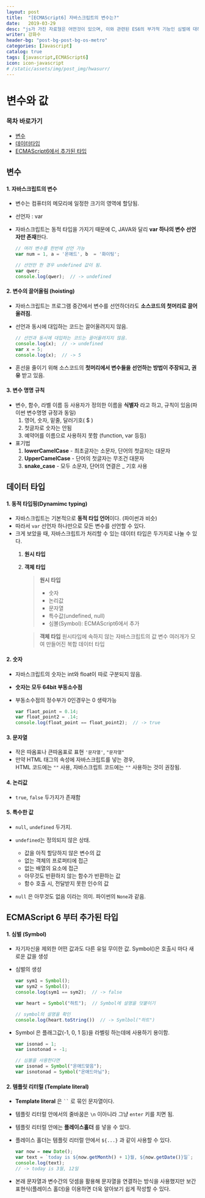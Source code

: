 ```yaml
---
layout: post
title:  "[ECMAScript6] 자바스크립트의 변수는?"
date:   2019-03-29
desc: "js가 가진 자료형은 어떤것이 있으며, 이와 관련된 ES6의 부가적 기능인 심벌에 대해서도 알아본다."
writer: 강화수
header-bg: "post-bg-post-bg-os-metro"
categories: [Javascript]
catalog: true
tags: [javascript,ECMAScript6]
icon: icon-javascript
# /static/assets/img/post_img/hwasurr/
---
```


변수와 값
===============

### 목차 바로가기

- [변수](#변수)  
- [데이터타입](#데이터-타입)  
- [ECMAScript6에서 추가된 타입](#ECMAScript-6-부터-추가된-타입)  

변수
---------------

#### 1. 자바스크립트의 변수

- 변수는 컴퓨터의 메모리에 일정한 크기의 영역에 할당됨.
- 선언자 : var
- 자바스크립트는 동적 타입을 가지기 때문에 C, JAVA와 달리 **var 하나의 변수 선언자만 존재**한다.

    ~~~js
    // 여러 변수를 한번에 선언 가능
    var num = 1, a = '온애드', b  = '화이팅';

    // 선언만 한 경우 undefined 값이 됨.
    var qwer;
    console.log(qwer);  // -> undefined
    ~~~

#### 2. 변수의 끌어올림 (hoisting)

- 자바스크립트는 프로그램 중간에서 변수를 선언하더라도 **소스코드의 첫머리로 끌어올려짐**.
- 선언과 동시에 대입하는 코드는 끌어올려지지 않음.

    ~~~js
    // 선언과 동시에 대입하는 코드는 끌어올려지지 않음.
    console.log(x);  // -> undefined
    var x = 5;
    console.log(x);  // -> 5
    ~~~

- 혼선을 줄이기 위해 소스코드의 **첫머리에서 변수들을 선언하는 방법이 주장되고, 권유** 받고 있음.

#### 3. 변수 명명 규칙

- 변수, 함수, 라벨 이름 등 사용자가 정의한 이름을 **식별자** 라고 하고, 규칙이 있음(파이썬 변수명명 규정과 동일)
  1. 영어, 숫자, 밑줄, 달러기호( $ )
  2. 첫글자로 숫자는 안됨
  3. 예약어를 이름으로 사용하지 못함 (function, var 등등)
- 표기법
  1. **lowerCamelCase** - 최초글자는 소문자, 단어의 첫글자는 대문자
  2. **UpperCamelCase** - 단어의 첫글자는 무조건 대문자
  3. **snake_case** - 모두 소문자, 단어의 연결은 _ 기호 사용

데이터 타입
---------------

#### 1. 동적 타입핑(Dynamimc typing)

- 자바스크립트는 기본적으로 **동적 타입 언어**이다. (파이썬과 비슷)
- 따라서 `var` 선언자 하나만으로 모든 변수를 선언할 수 있다.
- 크게 보았을 때, 자바스크립트가 처리할 수 있는 데이터 타입은 두가지로 나눌 수 있다.
  1. **원시 타입**
  2. **객체 타입**
      > **원시 타입**
      > - 숫자
      > - 논리값
      > - 문자열
      > - 특수값(undefined, null)
      > - 심볼(Symbol): ECMAScript6에서 추가

      > **객체 타입**
      > 원시타입에 속하지 않는 자바스크립트의 값
      > 변수 여러개가 모여 만들어진 복합 데이터 타입

#### 2. 숫자

- 자바스크립트의 숫자는 int와 float이 따로 구분되지 않음.
- **숫자는 모두 64bit 부동소수점**
- 부동소수점의 정수부가 0인경우는 0 생략가능

    ~~~js
    var flaot_point = 0.14;
    var float_point2 = .14;
    console.log(float_point == float_point2);  // -> true
    ~~~

#### 3. 문자열

- 작은 따옴표나 큰따옴표로 표현 `'문자열'`, `"문자열"`
- 만약 HTML 태그의 속성에 자바스크립트를 넣는 경우,  
  HTML 코드에는 `""` 사용, 자바스크립트 코드에는 `""` 사용하는 것이 권장됨.

#### 4. 논리값

- `true`, `false` 두가지가 존재함

#### 5. 특수한 값

- `null`, `undefined` 두가지.
- `undefined`는 정의되지 않은 상태.
  - 값을 아직 할당하지 않은 변수의 값
  - 없는 객체의 프로퍼티에 접근
  - 없는 배열의 요소에 접근
  - 아무것도 반환하지 않는 함수가 반환하는 값
  - 함수 호출 시, 전달받지 못한 인수의 값

- `null` 은 아무것도 없음 이라는 의미. 파이썬의 `None`과 같음.

ECMAScript 6 부터 추가된 타입
---------------

#### 1. 심벌 (Symbol)

- 자기자신을 제외한 어떤 값과도 다른 유일 무이한 값.
  Symbol()은 호출시 마다 새로운 값을 생성

- 심벌의 생성

    ~~~js
    var sym1 = Symbol();
    var sym2 = Symbol();
    console.log(sym1 == sym2);  // -> false

    var heart = Symbol("하트");  // Symbol에 설명을 덧붙이기

    // symbol의 설명을 확인
    console.log(heart.toString())  // -> Symlbol("하트")
    ~~~

- Symbol 은 플래그값(-1, 0, 1 등)을 라벨링 하는데에 사용하기 용이함.

    ~~~js
    var isonad = 1;
    var isnotonad = -1;

    // 심볼을 사용한다면
    var isonad = Symbol("온애드맞음");
    var isnotonad = Symbol("온애드아님");
    ~~~

#### 2. 템플릿 리터럴 (Template literal)

- **Template literal** 은 ` `` ` 로 묶인 문자열이다.
- 템플릿 리터럴 안에서의 줄바꿈은 `\n` 이아니라 그냥 `enter` 키를 치면 됨.
- 템플릿 리터럴 안에는 **플레이스홀더** 를 넣을 수 있다.
- 플레이스 홀더는 템플릿 리터럴 안에서 `${...}` 과 같이 사용할 수 있다.

    ~~~js
    var now = new Date();
    var text = `today is ${now.getMonth() + 1}월, ${now.getDate()}일`;
    console.log(text);
    // -> today is 3월, 12일
    ~~~

- 본래 문자열과 변수간의 덧셈을 활용해 문자열을 연결하는 방식을 사용했지만 보간 표현식(플레이스 홀더)을 이용하면 더욱 알아보기 쉽게 작성할 수 있다.
